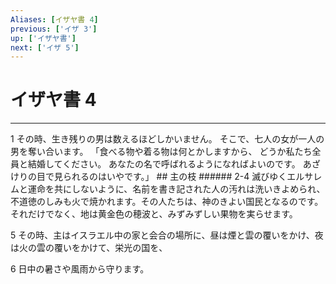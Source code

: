 ```yaml
---
Aliases: [イザヤ書 4]
previous: ['イザ 3']
up: ['イザヤ書']
next: ['イザ 5']
---
```

# イザヤ書 4

***




1 
その時、生き残りの男は数えるほどしかいません。 そこで、七人の女が一人の男を奪い合います。 「食べる物や着る物は何とかしますから、 どうか私たち全員と結婚してください。 あなたの名で呼ばれるようになればよいのです。 あざけりの目で見られるのはいやです。」 ## 主の枝 ###### 2-4 滅びゆくエルサレムと運命を共にしないように、名前を書き記された人の汚れは洗いきよめられ、不道徳のしみも火で焼かれます。その人たちは、神のきよい国民となるのです。それだけでなく、地は黄金色の穂波と、みずみずしい果物を実らせます。 



5 
その時、主はイスラエル中の家と会合の場所に、昼は煙と雲の覆いをかけ、夜は火の雲の覆いをかけて、栄光の国を、 



6 
日中の暑さや風雨から守ります。
